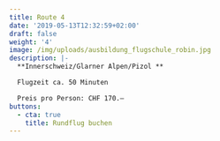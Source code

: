 ```yaml
---
title: Route 4
date: '2019-05-13T12:32:59+02:00'
draft: false
weight: '4'
image: /img/uploads/ausbildung_flugschule_robin.jpg
description: |-
  **Innerschweiz/Glarner Alpen/Pizol **

  Flugzeit ca. 50 Minuten

  Preis pro Person: CHF 170.–
buttons:
  - cta: true
    title: Rundflug buchen
---
```


